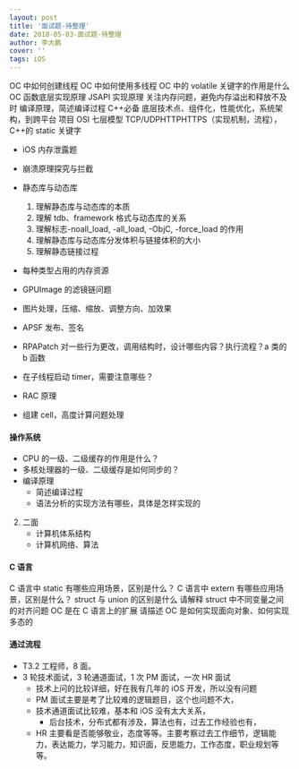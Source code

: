 ```yaml
---
layout: post
title: '面试题-待整理'
date: 2018-05-03-面试题-待整理
author: 李大鹏
cover: ''
tags: iOS
---
```


OC 中如何创建线程 OC 中如何使用多线程 OC 中的 volatile 关键字的作用是什么
OC 函数底层实现原理
JSAPI 实现原理
关注内存问题，避免内存溢出和释放不及时
编译原理，简述编译过程
C++必备
底层技术点、组件化，性能优化，系统架构，到跨平台
项目 OSI 七层模型 TCP/UDPHTTPHTTPS（实现机制，流程），C++的 static 关键字

- iOS 内存泄露题
- 崩溃原理探究与拦截
- 静态库与动态库
  1.  理解静态库与动态库的本质
  2.  理解 tdb、framework 格式与动态库的关系
  3.  理解标志-noall_load, -all_load, -ObjC, -force_load 的作用
  4.  理解静态库与动态库分发体积与链接体积的大小
  5.  理解静态链接过程
- 每种类型占用的内存资源
- GPUImage 的滤镜链问题

- 图片处理，压缩、缩放、调整方向、加效果
- APSF 发布、签名
- RPAPatch 对一些行为更改，调用结构时，设计哪些内容？执行流程？a 类的 b 函数
- 在子线程启动 timer，需要注意哪些？
- RAC 原理
- 组建 cell，高度计算问题处理

#### 操作系统

- CPU 的一级、二级缓存的作用是什么？
- 多核处理器的一级、二级缓存是如何同步的？
- 编译原理
  - 简述编译过程
  - 语法分析的实现方法有哪些，具体是怎样实现的

2. 二面
   - 计算机体系结构
   - 计算机网络、算法

#### C 语言

C 语言中 static 有哪些应用场景，区别是什么？
C 语言中 extern 有哪些应用场景，区别是什么？
struct 与 union 的区别是什么
请解释 struct 中不同变量之间的对齐问题 OC 是在 C 语言上的扩展
请描述 OC 是如何实现面向对象、如何实现多态的

#### 通过流程

- T3.2 工程师，8 面。
- 3 轮技术面试，3 轮通道面试，1 次 PM 面试，一次 HR 面试
  - 技术上问的比较详细，好在我有几年的 iOS 开发，所以没有问题
  - PM 面试主要是考了比较难的逻辑题目，这个也问题不大，
  - 技术通道面试比较难，基本和 iOS 没有太大关系，
    - 后台技术，分布式都有涉及，算法也有，过去工作经验也有，
  - HR 主要看是否能够敬业，态度等等。主要考察过去工作细节，逻辑能力，表达能力，学习能力，知识面，反思能力，工作态度，职业规划等等。
